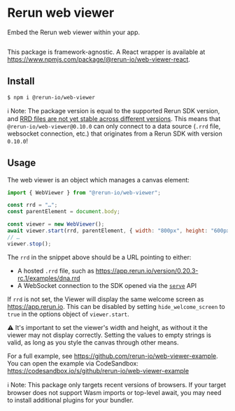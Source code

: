 # Rerun web viewer

Embed the Rerun web viewer within your app.

<p align="center">
  <picture>
    <img src="https://static.rerun.io/opf_screenshot/bee51040cba93c0bae62ef6c57fa703704012a41/full.png" alt="">
    <source media="(max-width: 480px)" srcset="https://static.rerun.io/opf_screenshot/bee51040cba93c0bae62ef6c57fa703704012a41/480w.png">
    <source media="(max-width: 768px)" srcset="https://static.rerun.io/opf_screenshot/bee51040cba93c0bae62ef6c57fa703704012a41/768w.png">
    <source media="(max-width: 1024px)" srcset="https://static.rerun.io/opf_screenshot/bee51040cba93c0bae62ef6c57fa703704012a41/1024w.png">
    <source media="(max-width: 1200px)" srcset="https://static.rerun.io/opf_screenshot/bee51040cba93c0bae62ef6c57fa703704012a41/1200w.png">
  </picture>
</p>

This package is framework-agnostic. A React wrapper is available at <https://www.npmjs.com/package/@rerun-io/web-viewer-react>.

## Install

```
$ npm i @rerun-io/web-viewer
```

ℹ️ Note:
The package version is equal to the supported Rerun SDK version, and [RRD files are not yet stable across different versions](https://github.com/rerun-io/rerun/issues/6410).
This means that `@rerun-io/web-viewer@0.10.0` can only connect to a data source (`.rrd` file, websocket connection, etc.) that originates from a Rerun SDK with version `0.10.0`!

## Usage

The web viewer is an object which manages a canvas element:

```js
import { WebViewer } from "@rerun-io/web-viewer";

const rrd = "…";
const parentElement = document.body;

const viewer = new WebViewer();
await viewer.start(rrd, parentElement, { width: "800px", height: "600px" });
// …
viewer.stop();
```

The `rrd` in the snippet above should be a URL pointing to either:
- A hosted `.rrd` file, such as <https://app.rerun.io/version/0.20.3-rc.1/examples/dna.rrd>
- A WebSocket connection to the SDK opened via the [`serve`](https://www.rerun.io/docs/reference/sdk/operating-modes#serve) API

If `rrd` is not set, the Viewer will display the same welcome screen as <https://app.rerun.io>.
This can be disabled by setting `hide_welcome_screen` to `true` in the options object of `viewer.start`.

⚠ It's important to set the viewer's width and height, as without it the viewer may not display correctly.
Setting the values to empty strings is valid, as long as you style the canvas through other means.

For a full example, see https://github.com/rerun-io/web-viewer-example.
You can open the example via CodeSandbox: https://codesandbox.io/s/github/rerun-io/web-viewer-example

ℹ️ Note:
This package only targets recent versions of browsers.
If your target browser does not support Wasm imports or top-level await, you may need to install additional plugins for your bundler.
